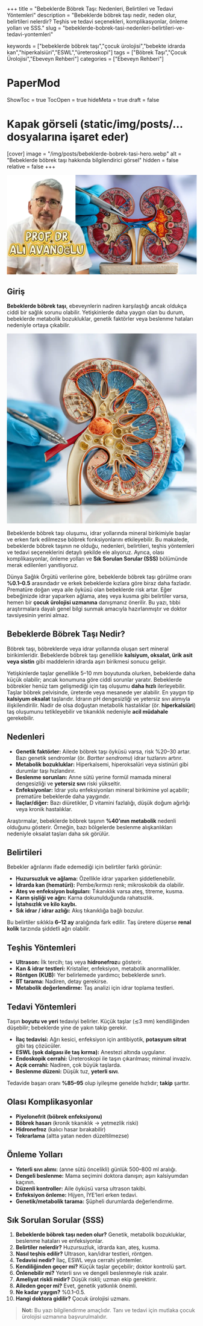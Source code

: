 +++
title = "Bebeklerde Böbrek Taşı: Nedenleri, Belirtileri ve Tedavi Yöntemleri"
description = "Bebeklerde böbrek taşı nedir, neden olur, belirtileri nelerdir? Teşhis ve tedavi seçenekleri, komplikasyonlar, önleme yolları ve SSS."
slug = "bebeklerde-bobrek-tasi-nedenleri-belirtileri-ve-tedavi-yontemleri"

keywords = ["bebeklerde böbrek taşı","çocuk ürolojisi","bebekte idrarda kan","hiperkalsiüri","ESWL","üreteroskopi"]
tags = ["Böbrek Taşı","Çocuk Ürolojisi","Ebeveyn Rehberi"]
categories = ["Ebeveyn Rehberi"]

# PaperMod
ShowToc = true
TocOpen = true
hideMeta = true
draft = false

# Kapak görseli (static/img/posts/… dosyalarına işaret eder)
[cover]
  image = "/img/posts/bebeklerde-bobrek-tasi-hero.webp"
  alt = "Bebeklerde böbrek taşı hakkında bilgilendirici görsel"
  hidden = false
  relative = false
+++


![Bebeklerde böbrek taşı ultrason görüntüsü](static/img/bebeklerde-bobrek-tasi-og.webp "Bebeklerde böbrek taşı ultrason görüntüsü")

## Giriş

**Bebeklerde böbrek taşı**, ebeveynlerin nadiren karşılaştığı ancak oldukça ciddi bir sağlık sorunu olabilir. Yetişkinlerde daha yaygın olan bu durum, bebeklerde metabolik bozukluklar, genetik faktörler veya beslenme hataları nedeniyle ortaya çıkabilir.

![Bebeklerde böbrek taşı ultrason görüntüsü](/img/posts/bebeklerde-bobrek-tasi-ultrason.webp "Bebeklerde böbrek taşı ultrason görüntüsü")


Bebeklerde böbrek taşı oluşumu, idrar yollarında mineral birikimiyle başlar ve erken fark edilmezse böbrek fonksiyonlarını etkileyebilir. Bu makalede, bebeklerde böbrek taşının ne olduğu, nedenleri, belirtileri, teşhis yöntemleri ve tedavi seçeneklerini detaylı şekilde ele alıyoruz. Ayrıca, olası komplikasyonlar, önleme yolları ve **Sık Sorulan Sorular (SSS)** bölümünde merak edilenleri yanıtlıyoruz.

Dünya Sağlık Örgütü verilerine göre, bebeklerde böbrek taşı görülme oranı **%0.1–0.5** arasındadır ve erkek bebeklerde kızlara göre biraz daha fazladır. Prematüre doğan veya aile öyküsü olan bebeklerde risk artar. Eğer bebeğinizde idrar yaparken ağlama, ateş veya kusma gibi belirtiler varsa, hemen bir **çocuk ürolojisi uzmanına** danışmanız önerilir. Bu yazı, tıbbi araştırmalara dayalı genel bilgi sunmak amacıyla hazırlanmıştır ve doktor tavsiyesinin yerini almaz.

## Bebeklerde Böbrek Taşı Nedir?

Böbrek taşı, böbreklerde veya idrar yollarında oluşan sert mineral birikimleridir. Bebeklerde böbrek taşı genellikle **kalsiyum, oksalat, ürik asit veya sistin** gibi maddelerin idrarda aşırı birikmesi sonucu gelişir.

Yetişkinlerde taşlar genellikle 5–10 mm boyutunda olurken, bebeklerde daha küçük olabilir; ancak konumuna göre ciddi sorunlar yaratır. Bebeklerde böbrekler henüz tam gelişmediği için taş oluşumu **daha hızlı** ilerleyebilir. Taşlar böbrek pelvisinde, üreterde veya mesanede yer alabilir. En yaygın tip **kalsiyum oksalat** taşlarıdır. İdrarın pH dengesizliği ve yetersiz sıvı alımıyla ilişkilendirilir. Nadir de olsa doğuştan metabolik hastalıklar (ör. **hiperkalsiüri**) taş oluşumunu tetikleyebilir ve tıkanıklık nedeniyle **acil müdahale** gerekebilir.

## Nedenleri

- **Genetik faktörler:** Ailede böbrek taşı öyküsü varsa, risk %20–30 artar. Bazı genetik sendromlar (ör. *Bartter sendromu*) idrar tuzlarını artırır.  
- **Metabolik bozukluklar:** Hiperkalsemi, hiperoksalüri veya sistinüri gibi durumlar taşı hızlandırır.  
- **Beslenme sorunları:** Anne sütü yerine formül mamada mineral dengesizliği ve **yetersiz sıvı** riski yükseltir.  
- **Enfeksiyonlar:** İdrar yolu enfeksiyonları mineral birikimine yol açabilir; prematüre bebeklerde daha yaygındır.  
- **İlaçlar/diğer:** Bazı diüretikler, D vitamini fazlalığı, düşük doğum ağırlığı veya kronik hastalıklar.

Araştırmalar, bebeklerde böbrek taşının **%40’ının metabolik** nedenli olduğunu gösterir. Örneğin, bazı bölgelerde beslenme alışkanlıkları nedeniyle oksalat taşları daha sık görülür.

## Belirtileri

Bebekler ağrılarını ifade edemediği için belirtiler farklı görünür:

- **Huzursuzluk ve ağlama:** Özellikle idrar yaparken şiddetlenebilir.  
- **İdrarda kan (hematüri):** Pembe/kırmızı renk; mikroskobik da olabilir.  
- **Ateş ve enfeksiyon bulguları:** Tıkanıklık varsa ateş, titreme, kusma.  
- **Karın şişliği ve ağrı:** Karna dokunulduğunda rahatsızlık.  
- **İştahsızlık ve kilo kaybı.**  
- **Sık idrar / idrar azlığı:** Akış tıkanıklığa bağlı bozulur.

Bu belirtiler sıklıkla **6–12 ay** aralığında fark edilir. Taş üretere düşerse **renal kolik** tarzında şiddetli ağrı olabilir.

## Teşhis Yöntemleri

- **Ultrason:** İlk tercih; taş veya **hidronefroz**u gösterir.  
- **Kan & idrar testleri:** Kristaller, enfeksiyon, metabolik anormallikler.  
- **Röntgen (KUB):** Yer belirlemede yardımcı; bebeklerde sınırlı.  
- **BT tarama:** Nadiren, detay gerekirse.  
- **Metabolik değerlendirme:** Taş analizi için idrar toplama testleri.

## Tedavi Yöntemleri

Taşın **boyutu ve yeri** tedaviyi belirler. Küçük taşlar (≲3 mm) kendiliğinden düşebilir; bebeklerde yine de yakın takip gerekir.

- **İlaç tedavisi:** Ağrı kesici, enfeksiyon için antibiyotik, **potasyum sitrat** gibi taş çözücüler.  
- **ESWL (şok dalgası ile taş kırma):** Anestezi altında uygulanır.  
- **Endoskopik cerrahi:** Üreteroskopi ile taşın çıkarılması; minimal invaziv.  
- **Açık cerrahi:** Nadiren, çok büyük taşlarda.  
- **Beslenme düzeni:** Düşük tuz, **yeterli sıvı**.

Tedavide başarı oranı **%85–95** olup iyileşme genelde hızlıdır; **takip** şarttır.

## Olası Komplikasyonlar

- **Piyelonefrit (böbrek enfeksiyonu)**  
- **Böbrek hasarı** (kronik tıkanıklık → yetmezlik riski)  
- **Hidronefroz** (kalıcı hasar bırakabilir)  
- **Tekrarlama** (altta yatan neden düzeltilmezse)

## Önleme Yolları

- **Yeterli sıvı alımı:** (anne sütü öncelikli) günlük 500–800 ml aralığı.  
- **Dengeli beslenme:** Mama seçimini doktora danışın; aşırı kalsiyumdan kaçının.  
- **Düzenli kontroller:** Aile öyküsü varsa ultrason takibi.  
- **Enfeksiyon önleme:** Hijyen, İYE’leri erken tedavi.  
- **Genetik/metabolik tarama:** Şüpheli durumlarda değerlendirme.

## Sık Sorulan Sorular (SSS)

1. **Bebeklerde böbrek taşı neden olur?** Genetik, metabolik bozukluklar, beslenme hataları ve enfeksiyonlar.  
2. **Belirtiler nelerdir?** Huzursuzluk, idrarda kan, ateş, kusma.  
3. **Nasıl teşhis edilir?** Ultrason, kan/idrar testleri, röntgen.  
4. **Tedavisi nedir?** İlaç, ESWL veya cerrahi yöntemler.  
5. **Kendiliğinden geçer mi?** Küçük taşlar geçebilir; doktor kontrolü şart.  
6. **Önlenebilir mi?** Yeterli sıvı ve dengeli beslenmeyle risk azalır.  
7. **Ameliyat riskli midir?** Düşük riskli; uzman ekip gerektirir.  
8. **Aileden geçer mi?** Evet, genetik yatkınlık önemli.  
9. **Ne kadar yaygın?** %0.1–0.5.  
10. **Hangi doktora gidilir?** Çocuk ürolojisi uzmanı.

> **Not:** Bu yazı bilgilendirme amaçlıdır. Tanı ve tedavi için mutlaka çocuk ürolojisi uzmanına başvurulmalıdır.
